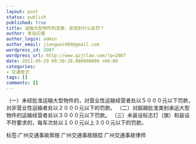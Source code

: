 ```yaml
---
layout: post
status: publish
published: true
title: 运输大型物件的违章，会受到什么处罚？
author: 本站记者
author_login: admin
author_email: jiangwei909@gmail.com
wordpress_id: 2007
wordpress_url: http://www.gzjtlaw.com/?p=2007
date: 2011-05-29 09:30:28.000000000 +08:00
categories:
- 交通常识
tags: []
comments: []
---
```

（一）未经批准运输大型物件的，对营业性运输经营者处以５０００元以下罚款，对非营业性运输者处以２０００元以下的罚款。 （二）对超越批准类别承运大型物件的运输经营者处以３０００元以下罚款。 （三）未装设标志灯（旗）和装设不符要求的，每车次处以１００元以上３００元以下的罚款。标签:广州交通事故索赔 广州交通事故赔偿 广州交通事故律师
